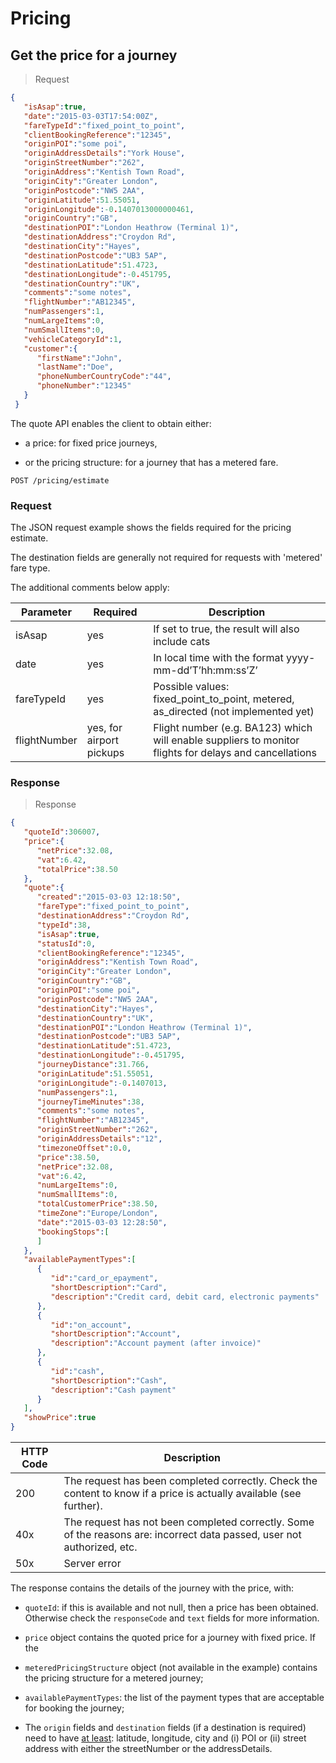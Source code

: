 # Pricing

## Get the price for a journey

> Request

```json
{  
   "isAsap":true,  
   "date":"2015-03-03T17:54:00Z",  
   "fareTypeId":"fixed_point_to_point",  
   "clientBookingReference":"12345",
   "originPOI":"some poi",
   "originAddressDetails":"York House",  
   "originStreetNumber":"262",  
   "originAddress":"Kentish Town Road",  
   "originCity":"Greater London",  
   "originPostcode":"NW5 2AA",  
   "originLatitude":51.55051,  
   "originLongitude":-0.1407013000000461,  
   "originCountry":"GB",  
   "destinationPOI":"London Heathrow (Terminal 1)",  
   "destinationAddress":"Croydon Rd",  
   "destinationCity":"Hayes",  
   "destinationPostcode":"UB3 5AP",  
   "destinationLatitude":51.4723,  
   "destinationLongitude":-0.451795,  
   "destinationCountry":"UK",  
   "comments":"some notes",  
   "flightNumber":"AB12345",  
   "numPassengers":1,  
   "numLargeItems":0,  
   "numSmallItems":0,  
   "vehicleCategoryId":1,  
   "customer":{  
      "firstName":"John",  
      "lastName":"Doe",  
      "phoneNumberCountryCode":"44",  
      "phoneNumber":"12345"  
   }  
 }
```

The quote API enables the client to obtain either:

 - a price: for fixed price journeys,

 - or the pricing structure: for a journey that has a metered fare.

 `POST /pricing/estimate`

### Request

The JSON request example shows the fields required for the pricing estimate.

The destination fields are generally not required for requests with 'metered' fare type.

The additional comments below apply:

Parameter | Required | Description
--------- | -------- | -----------
isAsap | yes | If set to true, the result will also include cats
date | yes | In local time with the format yyyy-mm-dd’T’hh:mm:ss’Z’
fareTypeId | yes | Possible values: fixed_point_to_point, metered, as_directed (not implemented yet)
flightNumber | yes, for airport pickups | Flight number (e.g. BA123) which will enable suppliers to monitor flights for delays and cancellations

### Response

> Response

```json
{  
   "quoteId":306007,
   "price":{  
      "netPrice":32.08,
      "vat":6.42,
      "totalPrice":38.50
   },
   "quote":{  
      "created":"2015-03-03 12:18:50",
      "fareType":"fixed_point_to_point",
      "destinationAddress":"Croydon Rd",
      "typeId":38,
      "isAsap":true,
      "statusId":0,
      "clientBookingReference":"12345",
      "originAddress":"Kentish Town Road",
      "originCity":"Greater London",
      "originCountry":"GB",
      "originPOI":"some poi",
      "originPostcode":"NW5 2AA",
      "destinationCity":"Hayes",
      "destinationCountry":"UK",
      "destinationPOI":"London Heathrow (Terminal 1)",
      "destinationPostcode":"UB3 5AP",
      "destinationLatitude":51.4723,
      "destinationLongitude":-0.451795,
      "journeyDistance":31.766,
      "originLatitude":51.55051,
      "originLongitude":-0.1407013,
      "numPassengers":1,
      "journeyTimeMinutes":38,
      "comments":"some notes",
      "flightNumber":"AB12345",
      "originStreetNumber":"262",
      "originAddressDetails":"12",
      "timezoneOffset":0.0,
      "price":38.50,
      "netPrice":32.08,
      "vat":6.42,
      "numLargeItems":0,
      "numSmallItems":0,
      "totalCustomerPrice":38.50,
      "timeZone":"Europe/London",
      "date":"2015-03-03 12:28:50",
      "bookingStops":[  
      ]
   },
   "availablePaymentTypes":[  
      {  
         "id":"card_or_epayment",
         "shortDescription":"Card",
         "description":"Credit card, debit card, electronic payments"
      },
      {  
         "id":"on_account",
         "shortDescription":"Account",
         "description":"Account payment (after invoice)"
      },
      {  
         "id":"cash",
         "shortDescription":"Cash",
         "description":"Cash payment"
      }
   ],
   "showPrice":true
}
```

HTTP Code   | Description
----------- | -----------
200 | The request has been completed correctly. Check the content to know if a price is actually available (see further).
40x | The request has not been completed correctly. Some of the reasons are: incorrect data passed, user not authorized, etc.
50x | Server error

The response contains the details of the journey with the price, with:

- <code>quoteId</code>: if this is available and not null, then a price has been obtained. Otherwise check the <code>responseCode</code> and <code>text</code> fields for more information.

- <code>price</code> object contains the quoted price for a journey with fixed price. If the

- <code>meteredPricingStructure</code> object (not available in the example) contains the pricing structure for a metered journey;

- <code>availablePaymentTypes</code>: the list of the payment types that are acceptable for booking the journey;

- The `origin` fields and `destination` fields (if a destination is required) need to have <u>at least</u>: latitude, longitude, city and (i) POI or (ii) street address with either the streetNumber or the addressDetails.
